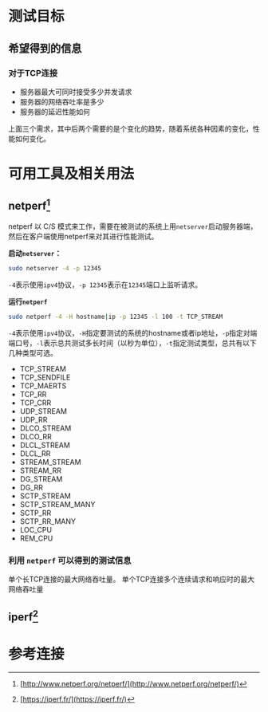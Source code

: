 # 测试目标
## 希望得到的信息
### 对于TCP连接
* 服务器最大可同时接受多少并发请求
* 服务器的网络吞吐率是多少
* 服务器的延迟性能如何

上面三个需求，其中后两个需要的是个变化的趋势，随着系统各种因素的变化，性能如何变化。

# 可用工具及相关用法
## netperf[^1]

netperf 以 C/S 模式来工作，需要在被测试的系统上用`netserver`启动服务器端，然后在客户端使用netperf来对其进行性能测试。

**启动`netserver`：**
```bash
sudo netserver -4 -p 12345
```

`-4`表示使用`ipv4`协议，`-p 12345`表示在`12345`端口上监听请求。

**运行`netperf`**

```bash
sudo netperf -4 -H hostname|ip -p 12345 -l 100 -t TCP_STREAM
```

`-4`表示使用`ipv4`协议，`-H`指定要测试的系统的hostname或者ip地址，`-p`指定对端端口号，`-l`表示总共测试多长时间（以秒为单位），`-t`指定测试类型，总共有以下
几种类型可选。

* TCP_STREAM
* TCP_SENDFILE
* TCP_MAERTS
* TCP_RR
* TCP_CRR
* UDP_STREAM
* UDP_RR
* DLCO_STREAM
* DLCO_RR
* DLCL_STREAM
* DLCL_RR
* STREAM_STREAM
* STREAM_RR
* DG_STREAM
* DG_RR
* SCTP_STREAM
* SCTP_STREAM_MANY
* SCTP_RR
* SCTP_RR_MANY
* LOC_CPU
* REM_CPU

### 利用 `netperf` 可以得到的测试信息
单个长TCP连接的最大网络吞吐量。
单个TCP连接多个连续请求和响应时的最大网络吞吐量



## iperf[^2]

# 参考连接

[^1]: [http://www.netperf.org/netperf/](http://www.netperf.org/netperf/)
[^2]: [https://iperf.fr/](https://iperf.fr/)